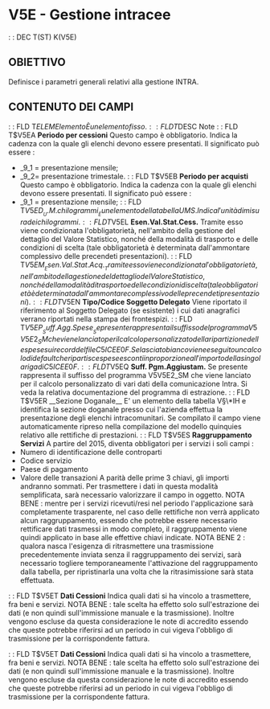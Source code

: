 # V5E - Gestione intracee
 :  : DEC T(ST) K(V5E)
## OBIETTIVO
Definisce i parametri generali relativi alla gestione INTRA.
## CONTENUTO DEI CAMPI
 :  : FLD T$ELEM Elemento
È un elemento fisso.
 :  : FLD T$DESC Note
 :  : FLD T$V5EA __Periodo per cessioni__
Questo campo è obbligatorio. Indica la cadenza con la quale gli elenchi devono essere presentati. Il significato può essere : 
- _9_1 = presentazione mensile;
- _9_2= presentazione trimestale.
 :  : FLD T$V5EB __Periodo per acquisti__
Questo campo è obbligatorio. Indica la cadenza con la quale gli elenchi devono essere presentati. Il significato può essere : 
- _9_1 = presentazione mensile;
 :  : FLD T$V5ED __U.M. chilogrammi__
È un elemento della tabella UMS. Indica l'unità di misura dei chilogrammi.
 :  : FLD T$V5EL __Esen.Val.Stat.Cess.__
Tramite esso viene condizionata l'obbligatorietà, nell'ambito della gestione del dettaglio del Valore Statistico, nonché della modalità di trasporto e delle condizioni di scelta (tale obbligatorietà è determinata dall'ammontare complessivo delle precendeti presentazioni).
 :  : FLD T$V5EM __Esen.Val.Stat.Acq.__
Tramite esso viene condizionata l'obbligatorietà, nell'ambito della gestione del dettaglio del Valore Statistico, nonché della modalità di trasporto e delle condizioni di scelta (tale obbligatorietà è determinata dall'ammontare complessivo delle precendeti presentazioni).
 :  : FLD T$V5EN __Tipo/Codice Soggetto Delegato__
Viene riportato il riferimento al Soggetto Delegato (se esistente) i cui dati anagrafici verrano riportati nella stampa dei frontespizi.
 :  : FLD T$V5EP __Suff. Agg. Spese__
Se presente rappresenta il suffisso del programma V5V5E2_SM che viene lanciato per il calcolo personalizzato della ripartizione delle spese sui record del file C5ICEE0F. Se lasciato bianco viene eseguito un calcolo di default che ripartisce spese e sconti in proporzione all'importo della singola riga di C5ICEE0F.
 :  : FLD T$V5EQ __Suff. Pgm.Aggiustam.__
Se presente rappresenta il suffisso del programma V5V5E2_SM che viene lanciato per il calcolo personalizzato di vari dati della comunicazione Intra. Si veda la relativa documentazione del programma di estrazione.
 :  : FLD T$V5ER __Sezione Doganale__
E' un elemento della tabella V§\*IH e identifica la sezione doganale presso cui l'azienda effettua la presentazione degli elenchi intracomunitari. Se compilato il campo viene automaticamente ripreso nella compilazione del modello quinquies relativo alle rettifiche di prestazioni.
 :  : FLD T$V5ES __Raggruppamento Servizi__
A partire del 2015, diventa obbligatori per i servizi i soli campi : 
-  Numero di identificazione delle controparti
-  Codice servizio
-  Paese di pagamento
-  Valore delle transazioni
A parità delle prime 3 chiavi, gli importi andranno sommati. Per trasmettere i dati in questa modalità semplificata, sarà necessario valorizzare il campo in oggetto.
NOTA BENE :  mentre per i servizi ricevuti/resi nel periodo l'applicazione sarà completamente trasparente, nel caso delle rettifiche non verrà applicato alcun raggruppamento, essendo che potrebbe essere necessario rettificare dati trasmessi in modo completo, il raggruppamento viene quindi applicato in base alle effettive chiavi indicate.
NOTA BENE 2 :  qualora nasca l'esigenza di ritrasmettere una trasmissione precedentemente inviata senza il raggruppamento dei servizi, sarà necessario togliere temporaneamente l'attivazione del raggruppamento dalla tabella, per ripristinarla una volta che la ritrasimissione sarà stata effettuata.

 :  : FLD T$V5ET __Dati Cessioni__
Indica quali dati si ha vincolo a trasmettere, fra beni e servizi.
NOTA BENE :  tale scelta ha effetto solo sull'estrazione dei dati (e non quindi sull'immissione manuale e la trasmissione). Inoltre vengono escluse da questa considerazione le note di accredito essendo che queste potrebbe riferirsi ad un periodo in cui vigeva l'obbligo di trasmissione per la corrispondente fattura.

 :  : FLD T$V5ET __Dati Cessioni__
Indica quali dati si ha vincolo a trasmettere, fra beni e servizi.
NOTA BENE :  tale scelta ha effetto solo sull'estrazione dei dati (e non quindi sull'immissione manuale e la trasmissione). Inoltre vengono escluse da questa considerazione le note di accredito essendo che queste potrebbe riferirsi ad un periodo in cui vigeva l'obbligo di trasmissione per la corrispondente fattura.


